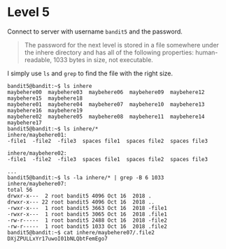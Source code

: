 # Level 5

Connect to server with username `bandit5` and the password.

>   The password for the next level is stored in a file somewhere under the
>   inhere directory and has all of the following properties: human-readable,
>   1033 bytes in size, not executable.

I simply use `ls` and `grep` to find the file with the right size.

    bandit5@bandit:~$ ls inhere
    maybehere00  maybehere03  maybehere06  maybehere09  maybehere12  maybehere15  maybehere18
    maybehere01  maybehere04  maybehere07  maybehere10  maybehere13  maybehere16  maybehere19
    maybehere02  maybehere05  maybehere08  maybehere11  maybehere14  maybehere17
    bandit5@bandit:~$ ls inhere/*
    inhere/maybehere01:
    -file1  -file2  -file3  spaces file1  spaces file2  spaces file3

    inhere/maybehere02:
    -file1  -file2  -file3  spaces file1  spaces file2  spaces file3

    ...
    bandit5@bandit:~$ ls -la inhere/* | grep -B 6 1033
    inhere/maybehere07:
    total 56
    drwxr-x---  2 root bandit5 4096 Oct 16  2018 .
    drwxr-x--- 22 root bandit5 4096 Oct 16  2018 ..
    -rwxr-x---  1 root bandit5 3663 Oct 16  2018 -file1
    -rwxr-x---  1 root bandit5 3065 Oct 16  2018 .file1
    -rw-r-----  1 root bandit5 2488 Oct 16  2018 -file2
    -rw-r-----  1 root bandit5 1033 Oct 16  2018 .file2
    bandit5@bandit:~$ cat inhere/maybehere07/.file2
    DXjZPULLxYr17uwoI01bNLQbtFemEgo7

